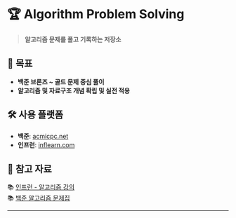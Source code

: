 # 🏆 Algorithm Problem Solving  
> **알고리즘 문제를 풀고 기록하는 저장소**  

## 📌 목표  
- **백준 브론즈 ~ 골드 문제 중심 풀이**  
- **알고리즘 및 자료구조 개념 확립 및 실전 적용**

## 🛠 사용 플랫폼  
- **백준**: [acmicpc.net](https://www.acmicpc.net/)  
- **인프런**: [inflearn.com](https://www.inflearn.com/)    

## 🔗 참고 자료  
📚 [인프런 - 알고리즘 강의](https://www.inflearn.com/)  
📚 [백준 알고리즘 문제집](https://www.acmicpc.net/workbook/top)  

---
